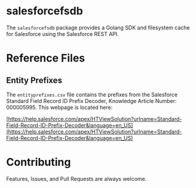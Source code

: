 salesforcefsdb
==============

The `salesforcefsdb` package provides a Golang SDK and filesystem cache for Salesforce using the Salesforce REST API.

Reference Files
===============

Entity Prefixes
---------------

The `entityprefixes.csv` file contains the prefixes from the Salesforce Standard Field Record ID Prefix Decoder, Knowledge Article Number: 000005995. This webpage is located here:

[https://help.salesforce.com/apex/HTViewSolution?urlname=Standard-Field-Record-ID-Prefix-Decoder&language=en_US](https://help.salesforce.com/apex/HTViewSolution?urlname=Standard-Field-Record-ID-Prefix-Decoder&language=en_US)

Contributing
============

Features, Issues, and Pull Requests are always welcome.